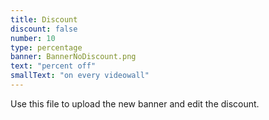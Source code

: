 ```yaml
---
title: Discount
discount: false
number: 10
type: percentage
banner: BannerNoDiscount.png
text: "percent off"
smallText: "on every videowall"
---
```


Use this file to upload the new banner and edit the discount.
